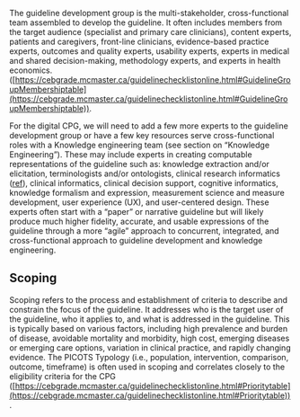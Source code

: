 <!-- All of section 4.01 is already included in section 4 document ... remove? !-->
The guideline development group is the multi-stakeholder, cross-functional team assembled to develop the guideline. It often includes members from the target audience (specialist and primary care clinicians), content experts, patients and caregivers, front-line clinicians, evidence-based practice experts, outcomes and quality experts, usability experts, experts in medical and shared decision-making, methodology experts, and experts in health economics. ([https://cebgrade.mcmaster.ca/guidelinechecklistonline.html#GuidelineGroupMembershiptable](https://cebgrade.mcmaster.ca/guidelinechecklistonline.html#GuidelineGroupMembershiptable)).

For the digital CPG, we will need to add a few more experts to the guideline development group or have a few key resources serve cross-functional roles with a Knowledge engineering team (see section on “Knowledge Engineering”).  These may include experts in creating computable representations of the guideline such as: knowledge extraction and/or elicitation, terminologists and/or ontologists, clinical research informatics ([ref](https://www.amia.org/applications-informatics/clinical-research-informatics)), clinical informatics, clinical decision support, cognitive informatics, knowledge formalism and expression, measurement science and measure development, user experience (UX), and user-centered design.  These experts often start with a “paper” or narrative guideline but will likely produce much higher fidelity, accurate, and usable expressions of the guideline through a more “agile” approach to concurrent, integrated, and cross-functional approach to guideline development and knowledge engineering.


## Scoping

Scoping refers to the process and establishment of criteria to describe and constrain the focus of the guideline. It addresses who is the target user of the guideline, who it applies to, and what is addressed in the guideline. This is typically based on various factors, including high prevalence and burden of disease, avoidable mortality and morbidity, high cost, emerging diseases or emerging care options, variation in clinical practice, and rapidly changing evidence. The PICOTS Typology (i.e., population, intervention, comparison, outcome, timeframe) is often used in scoping and correlates closely to the eligibility criteria for the CPG  ([https://cebgrade.mcmaster.ca/guidelinechecklistonline.html#Prioritytable](https://cebgrade.mcmaster.ca/guidelinechecklistonline.html#Prioritytable)).
